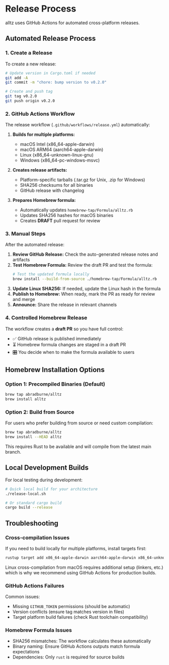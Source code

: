 # Release Process

alltz uses GitHub Actions for automated cross-platform releases.

## Automated Release Process

### 1. Create a Release

To create a new release:

```bash
# Update version in Cargo.toml if needed
git add -A
git commit -m "chore: bump version to v0.2.0"

# Create and push tag
git tag v0.2.0
git push origin v0.2.0
```

### 2. GitHub Actions Workflow

The release workflow (`.github/workflows/release.yml`) automatically:

1. **Builds for multiple platforms:**
   - macOS Intel (x86_64-apple-darwin)
   - macOS ARM64 (aarch64-apple-darwin) 
   - Linux (x86_64-unknown-linux-gnu)
   - Windows (x86_64-pc-windows-msvc)

2. **Creates release artifacts:**
   - Platform-specific tarballs (.tar.gz for Unix, .zip for Windows)
   - SHA256 checksums for all binaries
   - GitHub release with changelog

3. **Prepares Homebrew formula:**
   - Automatically updates `homebrew-tap/Formula/alltz.rb`
   - Updates SHA256 hashes for macOS binaries
   - Creates **DRAFT** pull request for review

### 3. Manual Steps

After the automated release:

1. **Review GitHub Release:** Check the auto-generated release notes and artifacts
2. **Test Homebrew Formula:** Review the draft PR and test the formula:
   ```bash
   # Test the updated formula locally
   brew install --build-from-source ./homebrew-tap/Formula/alltz.rb
   ```
3. **Update Linux SHA256:** If needed, update the Linux hash in the formula
4. **Publish to Homebrew:** When ready, mark the PR as ready for review and merge
5. **Announce:** Share the release in relevant channels

### 4. Controlled Homebrew Release

The workflow creates a **draft PR** so you have full control:
- ✅ GitHub release is published immediately
- ⏳ Homebrew formula changes are staged in a draft PR
- 🎛️ You decide when to make the formula available to users

## Homebrew Installation Options

### Option 1: Precompiled Binaries (Default)
```bash
brew tap abradburne/alltz
brew install alltz
```

### Option 2: Build from Source
For users who prefer building from source or need custom compilation:
```bash
brew tap abradburne/alltz
brew install --HEAD alltz
```

This requires Rust to be available and will compile from the latest main branch.

## Local Development Builds

For local testing during development:

```bash
# Quick local build for your architecture
./release-local.sh

# Or standard cargo build
cargo build --release
```

## Troubleshooting

### Cross-compilation Issues
If you need to build locally for multiple platforms, install targets first:

```bash
rustup target add x86_64-apple-darwin aarch64-apple-darwin x86_64-unknown-linux-gnu
```

Linux cross-compilation from macOS requires additional setup (linkers, etc.) which is why we recommend using GitHub Actions for production builds.

### GitHub Actions Failures
Common issues:
- Missing `GITHUB_TOKEN` permissions (should be automatic)
- Version conflicts (ensure tag matches version in files)
- Target platform build failures (check Rust toolchain compatibility)

### Homebrew Formula Issues
- SHA256 mismatches: The workflow calculates these automatically
- Binary naming: Ensure GitHub Actions outputs match formula expectations
- Dependencies: Only `rust` is required for source builds